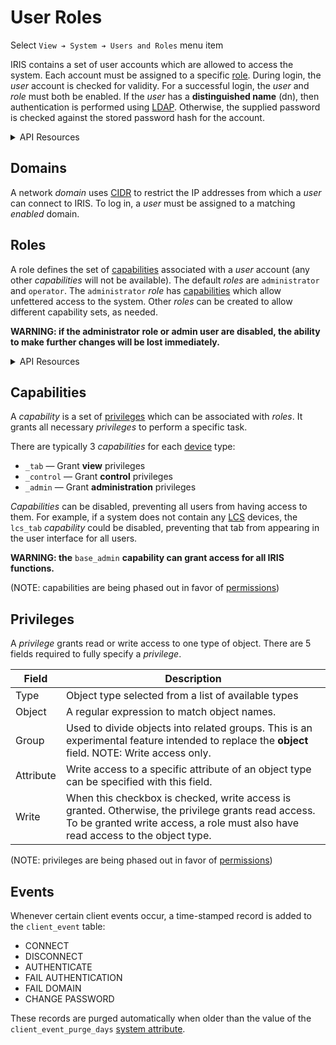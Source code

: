 # User Roles

Select `View ➔ System ➔ Users and Roles` menu item

IRIS contains a set of user accounts which are allowed to access the system.
Each account must be assigned to a specific [role](#roles).  During login, the
_user_ account is checked for validity.  For a successful login, the _user_ and
_role_ must both be enabled.  If the _user_ has a **distinguished name** (dn),
then authentication is performed using [LDAP].  Otherwise, the supplied password
is checked against the stored password hash for the account.

<details>
<summary>API Resources</summary>

* `iris/api/user`
* `iris/api/user/{name}`

| Access       | Minimal          |
|--------------|------------------|
| Read Only    | name             |
| 💡 Manage    | enabled          |
| 🔧 Configure | full\_name, role |

</details>

## Domains

A network _domain_ uses [CIDR] to restrict the IP addresses from which a _user_
can connect to IRIS.  To log in, a _user_ must be assigned to a matching
_enabled_ domain.

## Roles

A role defines the set of [capabilities](#capabilities) associated with a _user_
account (any other _capabilities_ will not be available).  The default _roles_
are `administrator` and `operator`.  The `administrator` _role_ has
[capabilities](#capabilities) which allow unfettered access to the system.
Other _roles_ can be created to allow different capability sets, as needed.

**WARNING: if the administrator role or admin user are disabled, the ability to
make further changes will be lost immediately.**

<details>
<summary>API Resources</summary>

* `iris/api/role`
* `iris/api/role/{name}`

| Access       | Minimal    |
|--------------|------------|
| Read Only    | name       |
| 💡 Manage    | enabled    |

</details>

## Capabilities

A _capability_ is a set of [privileges](#privileges) which can be associated
with _roles_.  It grants all necessary _privileges_ to perform a specific task.

There are typically 3 _capabilities_ for each [device] type:

* `_tab` — Grant **view** privileges
* `_control` — Grant **control** privileges
* `_admin` — Grant **administration** privileges

_Capabilities_ can be disabled, preventing all users from having access to them.
For example, if a system does not contain any [LCS] devices, the `lcs_tab`
_capability_ could be disabled, preventing that tab from appearing in the user
interface for all users.

**WARNING: the** `base_admin` **capability can grant access for all IRIS
functions.**

(NOTE: capabilities are being phased out in favor of [permissions])

## Privileges

A _privilege_ grants read or write access to one type of object.  There are 5
fields required to fully specify a _privilege_.

Field     | Description
----------|----------------------------------------------------
Type      | Object type selected from a list of available types
Object    | A regular expression to match object names.
Group     | Used to divide objects into related groups.  This is an experimental feature intended to replace the **object** field.  NOTE: Write access only.
Attribute | Write access to a specific attribute of an object type can be specified with this field.
Write     | When this checkbox is checked, write access is granted.  Otherwise, the privilege grants read access.  To be granted write access, a role must also have read access to the object type.

(NOTE: privileges are being phased out in favor of [permissions])

## Events

Whenever certain client events occur, a time-stamped record is added to the
`client_event` table:

* CONNECT
* DISCONNECT
* AUTHENTICATE
* FAIL AUTHENTICATION
* FAIL DOMAIN
* CHANGE PASSWORD

These records are purged automatically when older than the value of the
`client_event_purge_days` [system attribute].


[CIDR]: https://en.wikipedia.org/wiki/Classless_Inter-Domain_Routing
[device]: controllers.html#devices
[LCS]: lcs.html
[LDAP]: installation.html#ldap
[permissions]: permissions.html
[system attribute]: system_attributes.html
